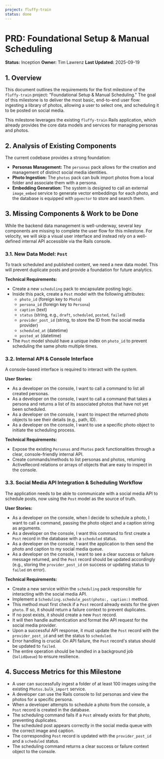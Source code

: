 ```yaml
---
project: fluffy-train
status: done
---
```


# PRD: Foundational Setup & Manual Scheduling

**Status:** Inception
**Owner:** Tim Lawrenz
**Last Updated:** 2025-09-19

## 1. Overview

This document outlines the requirements for the first milestone of the `fluffy-train` project: "Foundational Setup & Manual Scheduling." The goal of this milestone is to deliver the most basic, end-to-end user flow: ingesting a library of photos, allowing a user to select one, and scheduling it to be posted on social media.

This milestone leverages the existing `fluffy-train` Rails application, which already provides the core data models and services for managing personas and photos.

## 2. Analysis of Existing Components

The current codebase provides a strong foundation:

*   **Personas Management:** The `personas` pack allows for the creation and management of distinct social media identities.
*   **Photo Ingestion:** The `photos` pack can bulk import photos from a local folder and associate them with a persona.
*   **Embedding Generation:** The system is designed to call an external `image_embed` service to generate vector embeddings for each photo, and the database is equipped with `pgvector` to store and search them.

## 3. Missing Components & Work to be Done

While the backend data management is well-underway, several key components are missing to complete the user flow for this milestone. For velocity, we will skip a visual user interface and instead rely on a well-defined internal API accessible via the Rails console.

### 3.1. New Data Model: `Post`

To track scheduled and published content, we need a new data model. This will prevent duplicate posts and provide a foundation for future analytics.

**Technical Requirements:**

*   Create a new `scheduling` pack to encapsulate posting logic.
*   Inside this pack, create a `Post` model with the following attributes:
    *   `photo_id` (foreign key to `Photo`)
    *   `persona_id` (foreign key to `Persona`)
    *   `caption` (text)
    *   `status` (string, e.g., `draft`, `scheduled`, `posted`, `failed`)
    *   `provider_post_id` (string, to store the ID from the social media provider)
    *   `scheduled_at` (datetime)
    *   `posted_at` (datetime)
*   The `Post` model should have a unique index on `photo_id` to prevent scheduling the same photo multiple times.

### 3.2. Internal API & Console Interface

A console-based interface is required to interact with the system.

**User Stories:**

*   As a developer on the console, I want to call a command to list all created personas.
*   As a developer on the console, I want to call a command that takes a persona and returns a list of its associated photos that have not yet been scheduled.
*   As a developer on the console, I want to inspect the returned photo objects to see their details (e.g., path, ID).
*   As a developer on the console, I want to use a specific photo object to initiate the scheduling process.

**Technical Requirements:**

*   Expose the existing `Personas` and `Photos` pack functionalities through a clear, console-friendly internal API.
*   Create commands/methods to list personas and photos, returning ActiveRecord relations or arrays of objects that are easy to inspect in the console.

### 3.3. Social Media API Integration & Scheduling Workflow

The application needs to be able to communicate with a social media API to schedule posts, now using the `Post` model as the source of truth.

**User Stories:**

*   As a developer on the console, when I decide to schedule a photo, I want to call a command, passing the photo object and a caption string as arguments.
*   As a developer on the console, I want this command to first create a `Post` record in the database with a `scheduled` status.
*   As a developer on the console, I want the application to then send the photo and caption to my social media queue.
*   As a developer on the console, I want to see a clear success or failure message returned, and the `Post` record should be updated accordingly (e.g., storing the `provider_post_id` on success or updating status to `failed` on error).

**Technical Requirements:**

*   Create a new service within the `scheduling` pack responsible for interacting with the social media API.
*   Implement a `Scheduling.schedule_post(photo:, caption:)` method.
*   This method must first check if a `Post` record already exists for the given `photo`. If so, it should return a failure context to prevent duplicates.
*   If no post exists, it should create a new `Post` record.
*   It will then handle authentication and format the API request for the social media provider.
*   Upon a successful API response, it must update the `Post` record with the `provider_post_id` and set the status to `scheduled`.
*   Error handling is crucial. On API failure, the `Post` record's status should be updated to `failed`.
*   The entire operation should be handled in a background job (`SolidQueue`) to ensure resilience.

## 4. Success Metrics for this Milestone

*   A user can successfully ingest a folder of at least 100 images using the existing `Photos.bulk_import` service.
*   A developer can use the Rails console to list personas and view the photos for a specific persona.
*   When a developer attempts to schedule a photo from the console, a `Post` record is created in the database.
*   The scheduling command fails if a `Post` already exists for that photo, preventing duplicates.
*   The scheduled post appears correctly in the social media queue with the correct image and caption.
*   The corresponding `Post` record is updated with the `provider_post_id` and a `scheduled` status.
*   The scheduling command returns a clear success or failure context object to the console.
